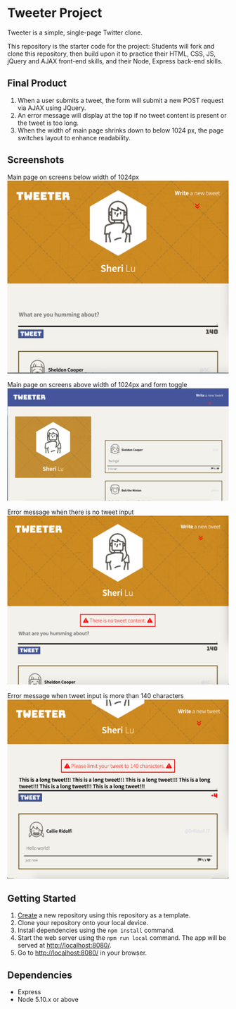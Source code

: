 # Tweeter Project

Tweeter is a simple, single-page Twitter clone.

This repository is the starter code for the project: Students will fork and clone this repository, then build upon it to practice their HTML, CSS, JS, jQuery and AJAX front-end skills, and their Node, Express back-end skills.

## Final Product
1. When a user submits a tweet, the form will submit a new POST request via AJAX using JQuery.
2. An error message will display at the top if no tweet content is present or the tweet is too long.
3. When the width of main page shrinks down to below 1024 px, the page switches layout to enhance readability. 

## Screenshots

Main page on screens below width of 1024px
!["Tweeter_small_layout"](https://github.com/sherimin/tweeterproject/blob/master/docs/Tweeter_small_layout.png?raw=true)

Main page on screens above width of 1024px and form toggle
!["Tweeter_large_layout"](https://github.com/sherimin/tweeterproject/blob/master/docs/tweeter_large_layout.jpeg?raw=true)

Error message when there is no tweet input
!["Error_empty"](https://github.com/sherimin/tweeterproject/blob/master/docs/Error_empty.png?raw=true)

Error message when tweet input is more than 140 characters
!["Error_toolong"](https://github.com/sherimin/tweeterproject/blob/master/docs/Error_toolong.png?raw=true)

## Getting Started

1. [Create](https://docs.github.com/en/repositories/creating-and-managing-repositories/creating-a-repository-from-a-template) a new repository using this repository as a template.
2. Clone your repository onto your local device.
3. Install dependencies using the `npm install` command.
3. Start the web server using the `npm run local` command. The app will be served at <http://localhost:8080/>.
4. Go to <http://localhost:8080/> in your browser.

## Dependencies

- Express
- Node 5.10.x or above
